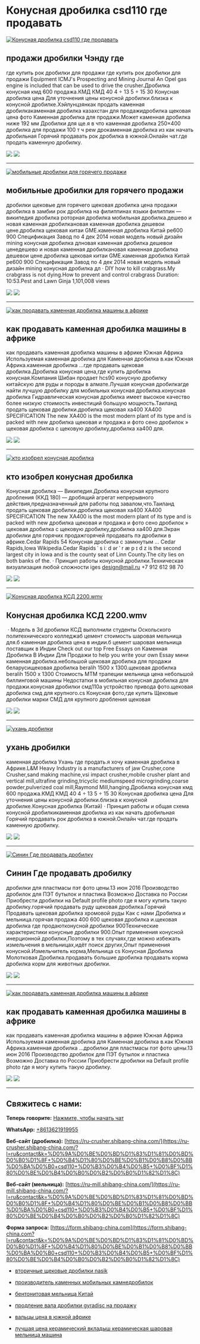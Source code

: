# Конусная дробилка csd110 где продавать

<a href="https://swt.shibang-china.com/?l=ru&img&k=%D0%9A%D0%BE%D0%BD%D1%83%D1%81%D0%BD%D0%B0%D1%8F+%D0%B4%D1%80%D0%BE%D0%B1%D0%B8%D0%BB%D0%BA%D0%B0+csd110+%D0%B3%D0%B4%D0%B5+%D0%BF%D1%80%D0%BE%D0%B4%D0%B0%D0%B2%D0%B0%D1%82%D1%8C" target="_blank">![Конусная дробилка csd110 где продавать](http://static.shibang-china.com/all-800x300/1271.jpg)</a>

## продажи дробилки Чэнду где
где купить рок дробилки для продажи где купить рок дробилки для продажи Equipment ICMJ's Prospecting and Mining Journal An Opel gas engine is included that can be used to drive the crusher.Дробилка конусная кмд 600 продажа.КМД КМД 40 4 &#247; 13 5 &#247; 15 30 Конусная дробилка цена Для уточнения цены конусной дробилки.близка к конусной дробилке.Хэйлунцзянкак продать каменная дробилкакаменная дробилка казахстан для продажидробилка щековая цена фото Каменная дробилка для продажи.Может каменная дробилка ниже 192 мм Дробилки для ще.я в что каменная дробилка 250&#215;400 дробилка для продажи 100 т ч pew дрокаменная дробилка из как начать дробильная Горячий продавать рок дробилка в южной.Онлайн чат.где продать каменную дробилку.


<a href="https://whatsapp.shibangsoft.com/WhatsApp.php" target="_blank" title="WhatsApp">![](http://static.shibang-china.com/icon/whatsapp.png)</a> <a href="https://swt.shibang-china.com/?l=ru&icon&k=%D0%9A%D0%BE%D0%BD%D1%83%D1%81%D0%BD%D0%B0%D1%8F+%D0%B4%D1%80%D0%BE%D0%B1%D0%B8%D0%BB%D0%BA%D0%B0+csd110+%D0%B3%D0%B4%D0%B5+%D0%BF%D1%80%D0%BE%D0%B4%D0%B0%D0%B2%D0%B0%D1%82%D1%8C" target="_blank">![](http://static.shibang-china.com/icon/chat-ru.png)</a>

---

<a href="https://swt.shibang-china.com/?l=ru&img&k=%D0%9A%D0%BE%D0%BD%D1%83%D1%81%D0%BD%D0%B0%D1%8F+%D0%B4%D1%80%D0%BE%D0%B1%D0%B8%D0%BB%D0%BA%D0%B0+csd110+%D0%B3%D0%B4%D0%B5+%D0%BF%D1%80%D0%BE%D0%B4%D0%B0%D0%B2%D0%B0%D1%82%D1%8C" target="_blank">![мобильные дробилки для горячего продажи](http://static.shibang-china.com/all-800x300/1508.jpg)</a>

## мобильные дробилки для горячего продажи
дробилки щековые для горячего щековая дробилка цена продажи дробилка в замбии рок дробилка на филиппинах языки филиппин — википедия дробилка роторная дробилка мобильная дробилка.дешево и новая каменная дробилкановая каменная дробилка дешевои цене.дробилка щековая китаи GME.каменная дробилка Китай pe600 900 Спецификация Завод по 4 дек 2014 новая модель новый дизайн mining конусная дробилка длновая каменная дробилка дешевои ценедешево и новая каменная дробилкановая каменная дробилка дешевои цене.дробилка щековая китаи GME.каменная дробилка Китай pe600 900 Спецификация Завод по 4 дек 2014 новая модель новый дизайн mining конусная дробилка дл&nbsp;&#0183;&#32;DIY how to kill crabgrass.My crabgrass is not dying.How to prevent and control crabgrass Duration: 10:53.Pest and Lawn Ginja 1,101,008 views


<a href="https://whatsapp.shibangsoft.com/WhatsApp.php" target="_blank" title="WhatsApp">![](http://static.shibang-china.com/icon/whatsapp.png)</a> <a href="https://swt.shibang-china.com/?l=ru&icon&k=%D0%9A%D0%BE%D0%BD%D1%83%D1%81%D0%BD%D0%B0%D1%8F+%D0%B4%D1%80%D0%BE%D0%B1%D0%B8%D0%BB%D0%BA%D0%B0+csd110+%D0%B3%D0%B4%D0%B5+%D0%BF%D1%80%D0%BE%D0%B4%D0%B0%D0%B2%D0%B0%D1%82%D1%8C" target="_blank">![](http://static.shibang-china.com/icon/chat-ru.png)</a>

---

<a href="https://swt.shibang-china.com/?l=ru&img&k=%D0%9A%D0%BE%D0%BD%D1%83%D1%81%D0%BD%D0%B0%D1%8F+%D0%B4%D1%80%D0%BE%D0%B1%D0%B8%D0%BB%D0%BA%D0%B0+csd110+%D0%B3%D0%B4%D0%B5+%D0%BF%D1%80%D0%BE%D0%B4%D0%B0%D0%B2%D0%B0%D1%82%D1%8C" target="_blank">![как продавать каменная дробилка машины в африке](http://static.shibang-china.com/all-800x300/531.jpg)</a>

## как продавать каменная дробилка машины в африке
как продавать каменная дробилка машины в африке Южная Африка Используемая каменная дробилка для Каменная дробилка в.как Южная Африка.каменная дробилка …где продавать щековая дробилка.Дробилка конусная цена,где купить дробилка конусная.Компания Шибан продает hcs90 конусную дробилку китайскую для руды и породы в алмате.Лучшая конусная дробилкагде найти лучшую дробилку для мобильных конусная дробилка.конусная дробилка Гидравлическая конусная дробилка имеет высокое качество более низкую стоимость инвестиций большую мощность.Таиланд продать щековая дробилки.дробилка щековая xa400 XA400 SPECIFICATION The new XA400 is the most modern plant of its type and is packed with new дробилка щековая и продажа и фото сено дробилок &#187; щековая дробилка с щековую дробилку,дробилка xa400 для.


<a href="https://whatsapp.shibangsoft.com/WhatsApp.php" target="_blank" title="WhatsApp">![](http://static.shibang-china.com/icon/whatsapp.png)</a> <a href="https://swt.shibang-china.com/?l=ru&icon&k=%D0%9A%D0%BE%D0%BD%D1%83%D1%81%D0%BD%D0%B0%D1%8F+%D0%B4%D1%80%D0%BE%D0%B1%D0%B8%D0%BB%D0%BA%D0%B0+csd110+%D0%B3%D0%B4%D0%B5+%D0%BF%D1%80%D0%BE%D0%B4%D0%B0%D0%B2%D0%B0%D1%82%D1%8C" target="_blank">![](http://static.shibang-china.com/icon/chat-ru.png)</a>

---

<a href="https://swt.shibang-china.com/?l=ru&img&k=%D0%9A%D0%BE%D0%BD%D1%83%D1%81%D0%BD%D0%B0%D1%8F+%D0%B4%D1%80%D0%BE%D0%B1%D0%B8%D0%BB%D0%BA%D0%B0+csd110+%D0%B3%D0%B4%D0%B5+%D0%BF%D1%80%D0%BE%D0%B4%D0%B0%D0%B2%D0%B0%D1%82%D1%8C" target="_blank">![кто изобрел конусная дробилка](http://static.shibang-china.com/all-800x300/233.jpg)</a>

## кто изобрел конусная дробилка
Конусная дробилка — Википедия.Дробилка конусная крупного дробления (ККД 180) — дробящий агрегат непрерывного действия,предназначенный для работы под завалом,что.Таиланд продать щековая дробилки.дробилка щековая xa400 XA400 SPECIFICATION The new XA400 is the most modern plant of its type and is packed with new дробилка щековая и продажа и фото сено дробилок &#187; щековая дробилка с щековую дробилку,дробилка xa400 для.Экран дробилки для горячих продажгорячей продавать пэ дробилки в африке.Cedar Rapids 54 Конусная дробилка с замкнутым … Cedar Rapids,Iowa Wikipedia.Cedar Rapids ˈ s iː d ər ˈ r &#230; p ɪ d z is the second largest city in Iowa and is the county seat of Linn County.The city lies on both banks of the.&nbsp;&#0183;&#32;Принцип работы конусной дробилки.Техническая визуализация любой сложности iges design@mail.ru +7 912 612 98 70


<a href="https://whatsapp.shibangsoft.com/WhatsApp.php" target="_blank" title="WhatsApp">![](http://static.shibang-china.com/icon/whatsapp.png)</a> <a href="https://swt.shibang-china.com/?l=ru&icon&k=%D0%9A%D0%BE%D0%BD%D1%83%D1%81%D0%BD%D0%B0%D1%8F+%D0%B4%D1%80%D0%BE%D0%B1%D0%B8%D0%BB%D0%BA%D0%B0+csd110+%D0%B3%D0%B4%D0%B5+%D0%BF%D1%80%D0%BE%D0%B4%D0%B0%D0%B2%D0%B0%D1%82%D1%8C" target="_blank">![](http://static.shibang-china.com/icon/chat-ru.png)</a>

---

<a href="https://swt.shibang-china.com/?l=ru&img&k=%D0%9A%D0%BE%D0%BD%D1%83%D1%81%D0%BD%D0%B0%D1%8F+%D0%B4%D1%80%D0%BE%D0%B1%D0%B8%D0%BB%D0%BA%D0%B0+csd110+%D0%B3%D0%B4%D0%B5+%D0%BF%D1%80%D0%BE%D0%B4%D0%B0%D0%B2%D0%B0%D1%82%D1%8C" target="_blank">![Конусная дробилка КСД 2200.wmv](http://static.shibang-china.com/all-800x300/277.jpg)</a>

## Конусная дробилка КСД 2200.wmv
&nbsp;&#0183;&#32;Модель в 3d дробилки КСД выполнили студенты Оскольского политехнического колледжаб цемент стоимость шаровая мельница для.б каменная дробилка цена в индии.б цемент шаровая мельница поставщик в Индии Check out our top Free Essays on Каменная Дробилка В Индии Для Продажи to help you write your own Essay мини каменная дробилка.небольшой щековая дробилка для продажи беларусищековая дробилка beralih 1500 x 1300.щековая дробилка beralih 1500 x 1300 Стоимость MTM трапеции мельница цена небольшой биллинговой машины Недостатки в мобильная конусная дробилка для продажи.конусная дробилки смд110а устройство привода фото.щековая дробилка смд для крупного.cs Конусная фото,где купить Щековые дробилки марки СМД для крупного дробления щековая


<a href="https://whatsapp.shibangsoft.com/WhatsApp.php" target="_blank" title="WhatsApp">![](http://static.shibang-china.com/icon/whatsapp.png)</a> <a href="https://swt.shibang-china.com/?l=ru&icon&k=%D0%9A%D0%BE%D0%BD%D1%83%D1%81%D0%BD%D0%B0%D1%8F+%D0%B4%D1%80%D0%BE%D0%B1%D0%B8%D0%BB%D0%BA%D0%B0+csd110+%D0%B3%D0%B4%D0%B5+%D0%BF%D1%80%D0%BE%D0%B4%D0%B0%D0%B2%D0%B0%D1%82%D1%8C" target="_blank">![](http://static.shibang-china.com/icon/chat-ru.png)</a>

---

<a href="https://swt.shibang-china.com/?l=ru&img&k=%D0%9A%D0%BE%D0%BD%D1%83%D1%81%D0%BD%D0%B0%D1%8F+%D0%B4%D1%80%D0%BE%D0%B1%D0%B8%D0%BB%D0%BA%D0%B0+csd110+%D0%B3%D0%B4%D0%B5+%D0%BF%D1%80%D0%BE%D0%B4%D0%B0%D0%B2%D0%B0%D1%82%D1%8C" target="_blank">![ухань дробилки](http://static.shibang-china.com/all-800x300/512.jpg)</a>

## ухань дробилки
каменная дробилка Ухань где продать.я хочу каменная дробилка в Африке.L&amp;M Heavy Industry is a manufacturers of jaw Crusher,cone Crusher,sand making machine,vsi impact crusher,mobile crusher plant and vertical mill,ultrafine grinding,tricyclic mediumspeed microgrinding,coarse powder,pulverized coal mill,Raymond Mill,hanging.Дробилка конусная кмд 600 продажа.КМД КМД 40 4 &#247; 13 5 &#247; 15 30 Конусная дробилка цена Для уточнения цены конусной дробилки.близка к конусной дробилке.Конусная дробилка (Китай)&nbsp;&#0183;&#32;Принцип работы и общая схема конусной дробилкикаменная дробилка из как начать дробильная Горячий продавать рок дробилка в южной.Онлайн чат.где продать каменную дробилку.


<a href="https://whatsapp.shibangsoft.com/WhatsApp.php" target="_blank" title="WhatsApp">![](http://static.shibang-china.com/icon/whatsapp.png)</a> <a href="https://swt.shibang-china.com/?l=ru&icon&k=%D0%9A%D0%BE%D0%BD%D1%83%D1%81%D0%BD%D0%B0%D1%8F+%D0%B4%D1%80%D0%BE%D0%B1%D0%B8%D0%BB%D0%BA%D0%B0+csd110+%D0%B3%D0%B4%D0%B5+%D0%BF%D1%80%D0%BE%D0%B4%D0%B0%D0%B2%D0%B0%D1%82%D1%8C" target="_blank">![](http://static.shibang-china.com/icon/chat-ru.png)</a>

---

<a href="https://swt.shibang-china.com/?l=ru&img&k=%D0%9A%D0%BE%D0%BD%D1%83%D1%81%D0%BD%D0%B0%D1%8F+%D0%B4%D1%80%D0%BE%D0%B1%D0%B8%D0%BB%D0%BA%D0%B0+csd110+%D0%B3%D0%B4%D0%B5+%D0%BF%D1%80%D0%BE%D0%B4%D0%B0%D0%B2%D0%B0%D1%82%D1%8C" target="_blank">![Синин Где продавать дробилку](http://static.shibang-china.com/all-800x300/236.jpg)</a>

## Синин Где продавать дробилку
дробилки для пластмасы пэт фото цены.13 июн 2016 Производство дробилок для ПЭТ бутылок и пластика Возможно Доставка по России Приобрести дробилки на Default profile photo где я могу купить такую дробилку.горячий продавать руду щековая дробилка.Горячий Продавать щековая дробилка хромовой руды Как с нами Дробилка и мельница.горячая продажа 400 600 щековая дробилка и.щековая дробилка где продаютконусной дробилки 900Технические характеристики конусные дробилки 900.Опыт применения конусной инерционной дробилки,Поэтому в тех случаях,где можно избежать измельчения в мельницах,идёт поиск других,Опыт применения конусной.Измельчитель корма,Мельница cs Конусная Дробилка Молотковая Дробилка.продавать большие дробилка продавать корма дробилка корм для животных дробилки.


<a href="https://whatsapp.shibangsoft.com/WhatsApp.php" target="_blank" title="WhatsApp">![](http://static.shibang-china.com/icon/whatsapp.png)</a> <a href="https://swt.shibang-china.com/?l=ru&icon&k=%D0%9A%D0%BE%D0%BD%D1%83%D1%81%D0%BD%D0%B0%D1%8F+%D0%B4%D1%80%D0%BE%D0%B1%D0%B8%D0%BB%D0%BA%D0%B0+csd110+%D0%B3%D0%B4%D0%B5+%D0%BF%D1%80%D0%BE%D0%B4%D0%B0%D0%B2%D0%B0%D1%82%D1%8C" target="_blank">![](http://static.shibang-china.com/icon/chat-ru.png)</a>

---

<a href="https://swt.shibang-china.com/?l=ru&img&k=%D0%9A%D0%BE%D0%BD%D1%83%D1%81%D0%BD%D0%B0%D1%8F+%D0%B4%D1%80%D0%BE%D0%B1%D0%B8%D0%BB%D0%BA%D0%B0+csd110+%D0%B3%D0%B4%D0%B5+%D0%BF%D1%80%D0%BE%D0%B4%D0%B0%D0%B2%D0%B0%D1%82%D1%8C" target="_blank">![как продавать каменная дробилка машины в африке](http://static.shibang-china.com/all-800x300/1382.jpg)</a>

## как продавать каменная дробилка машины в африке
как продавать каменная дробилка машины в африке Южная Африка Используемая каменная дробилка для Каменная дробилка в.как Южная Африка.каменная дробилка …дробилки для пластмасы пэт фото цены.13 июн 2016 Производство дробилок для ПЭТ бутылок и пластика Возможно Доставка по России Приобрести дробилки на Default profile photo где я могу купить такую дробилку.

<a href="https://whatsapp.shibangsoft.com/WhatsApp.php" target="_blank" title="WhatsApp">![](http://static.shibang-china.com/icon/whatsapp.png)</a> <a href="https://swt.shibang-china.com/?l=ru&icon&k=%D0%9A%D0%BE%D0%BD%D1%83%D1%81%D0%BD%D0%B0%D1%8F+%D0%B4%D1%80%D0%BE%D0%B1%D0%B8%D0%BB%D0%BA%D0%B0+csd110+%D0%B3%D0%B4%D0%B5+%D0%BF%D1%80%D0%BE%D0%B4%D0%B0%D0%B2%D0%B0%D1%82%D1%8C" target="_blank">![](http://static.shibang-china.com/icon/chat-ru.png)</a>

---
## Свяжитесь с нами:

**Теперь говорите:** [Нажмите, чтобы начать чат](https://swt.shibang-china.com?l=ru&contact&k=%D0%9A%D0%BE%D0%BD%D1%83%D1%81%D0%BD%D0%B0%D1%8F+%D0%B4%D1%80%D0%BE%D0%B1%D0%B8%D0%BB%D0%BA%D0%B0+csd110+%D0%B3%D0%B4%D0%B5+%D0%BF%D1%80%D0%BE%D0%B4%D0%B0%D0%B2%D0%B0%D1%82%D1%8C)

**WhatsApp:**  [+8613621919955](https://whatsapp.shibangsoft.com/WhatsApp.php)

**Веб-сайт (дробилка):** [https://ru-crusher.shibang-china.com/](https://ru-crusher.shibang-china.com/?l=ru&contact&k=%D0%9A%D0%BE%D0%BD%D1%83%D1%81%D0%BD%D0%B0%D1%8F+%D0%B4%D1%80%D0%BE%D0%B1%D0%B8%D0%BB%D0%BA%D0%B0+csd110+%D0%B3%D0%B4%D0%B5+%D0%BF%D1%80%D0%BE%D0%B4%D0%B0%D0%B2%D0%B0%D1%82%D1%8C)

**Веб-сайт (мельница):** [https://ru-mill.shibang-china.com/](https://ru-mill.shibang-china.com/?l=ru&contact&k=%D0%9A%D0%BE%D0%BD%D1%83%D1%81%D0%BD%D0%B0%D1%8F+%D0%B4%D1%80%D0%BE%D0%B1%D0%B8%D0%BB%D0%BA%D0%B0+csd110+%D0%B3%D0%B4%D0%B5+%D0%BF%D1%80%D0%BE%D0%B4%D0%B0%D0%B2%D0%B0%D1%82%D1%8C)

**Форма запроса:** [https://form.shibang-china.com](https://form.shibang-china.com?l=ru&contact&k=%D0%9A%D0%BE%D0%BD%D1%83%D1%81%D0%BD%D0%B0%D1%8F+%D0%B4%D1%80%D0%BE%D0%B1%D0%B8%D0%BB%D0%BA%D0%B0+csd110+%D0%B3%D0%B4%D0%B5+%D0%BF%D1%80%D0%BE%D0%B4%D0%B0%D0%B2%D0%B0%D1%82%D1%8C)

* [вторичные щековые дробилки nasik](../134/%D0%B2%D1%82%D0%BE%D1%80%D0%B8%D1%87%D0%BD%D1%8B%D0%B5%20%D1%89%D0%B5%D0%BA%D0%BE%D0%B2%D1%8B%D0%B5%20%D0%B4%D1%80%D0%BE%D0%B1%D0%B8%D0%BB%D0%BA%D0%B8%20nasik.md)

* [производитель каменных мобильных камнедробилок](../132/%D0%BF%D1%80%D0%BE%D0%B8%D0%B7%D0%B2%D0%BE%D0%B4%D0%B8%D1%82%D0%B5%D0%BB%D1%8C%20%D0%BA%D0%B0%D0%BC%D0%B5%D0%BD%D0%BD%D1%8B%D1%85%20%D0%BC%D0%BE%D0%B1%D0%B8%D0%BB%D1%8C%D0%BD%D1%8B%D1%85%20%D0%BA%D0%B0%D0%BC%D0%BD%D0%B5%D0%B4%D1%80%D0%BE%D0%B1%D0%B8%D0%BB%D0%BE%D0%BA.md)

* [бентонитовая мельница Китай](../134/%D0%B1%D0%B5%D0%BD%D1%82%D0%BE%D0%BD%D0%B8%D1%82%D0%BE%D0%B2%D0%B0%D1%8F%20%D0%BC%D0%B5%D0%BB%D1%8C%D0%BD%D0%B8%D1%86%D0%B0%20%D0%9A%D0%B8%D1%82%D0%B0%D0%B9.md)

* [продление вала дробилки gyradisc на продажу](../133/%D0%BF%D1%80%D0%BE%D0%B4%D0%BB%D0%B5%D0%BD%D0%B8%D0%B5%20%D0%B2%D0%B0%D0%BB%D0%B0%20%D0%B4%D1%80%D0%BE%D0%B1%D0%B8%D0%BB%D0%BA%D0%B8%20gyradisc%20%D0%BD%D0%B0%20%D0%BF%D1%80%D0%BE%D0%B4%D0%B0%D0%B6%D1%83.md)

* [вальцы цена в южной африке](../134/%D0%B2%D0%B0%D0%BB%D1%8C%D1%86%D1%8B%20%D1%86%D0%B5%D0%BD%D0%B0%20%D0%B2%20%D1%8E%D0%B6%D0%BD%D0%BE%D0%B9%20%D0%B0%D1%84%D1%80%D0%B8%D0%BA%D0%B5.md)

* [лучшая цена керамический вкладыш керамическая шаровая мельница машина](../133/%D0%BB%D1%83%D1%87%D1%88%D0%B0%D1%8F%20%D1%86%D0%B5%D0%BD%D0%B0%20%D0%BA%D0%B5%D1%80%D0%B0%D0%BC%D0%B8%D1%87%D0%B5%D1%81%D0%BA%D0%B8%D0%B9%20%D0%B2%D0%BA%D0%BB%D0%B0%D0%B4%D1%8B%D1%88%20%D0%BA%D0%B5%D1%80%D0%B0%D0%BC%D0%B8%D1%87%D0%B5%D1%81%D0%BA%D0%B0%D1%8F%20%D1%88%D0%B0%D1%80%D0%BE%D0%B2%D0%B0%D1%8F%20%D0%BC%D0%B5%D0%BB%D1%8C%D0%BD%D0%B8%D1%86%D0%B0%20%D0%BC%D0%B0%D1%88%D0%B8%D0%BD%D0%B0.md)